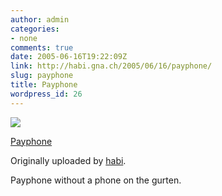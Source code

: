 ```yaml
---
author: admin
categories:
- none
comments: true
date: 2005-06-16T19:22:09Z
link: http://habi.gna.ch/2005/06/16/payphone/
slug: payphone
title: Payphone
wordpress_id: 26
---
```


[![](http://photos16.flickr.com/19741352_3f235c3da1_m.jpg)](http://www.flickr.com/photos/habi/19741352/)
   

 
  [Payphone](http://www.flickr.com/photos/habi/19741352/)
    

  Originally uploaded by [habi](http://www.flickr.com/people/habi/).
 



Payphone without a phone on the gurten.
  

